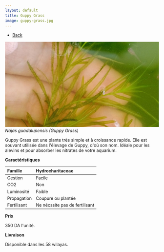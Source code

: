 ```yaml
---
layout: default
title: Guppy Grass
image: guppy-grass.jpg
---
```

<ul><li><a href="{{site.url}}/plants">Back</a></li></ul>


![Guppy grass](/assets/img/guppy-grass.jpg)
*Najas guadalupensis (Guppy Grass)*

Guppy Grass est une plante très simple et à croissance rapide. Elle est souvant utilisée dans l'élevage de Guppy, d'où son nom. Idéale pour les alevins et pour absorber les nitrates de votre aquarium.

**Caractéristiques**


| Famille          | Hydrocharitaceae   							|
| :--------------  | :----------        							|
| Gestion          | Facile  		    							|
| CO2 			   | Non                							|
| Luminosité       | Faible             							|
| Propagation      | Coupure ou plantée 							|
| Fertilisant      | Ne nécssite pas de fertilisant                 |


**Prix** 

350 DA l'unité.

**Livraison**

Disponible dans les 58 wilayas.
